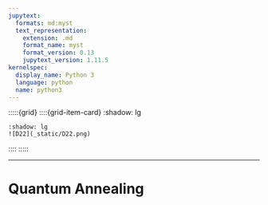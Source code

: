 ```yaml
---
jupytext:
  formats: md:myst
  text_representation:
    extension: .md
    format_name: myst
    format_version: 0.13
    jupytext_version: 1.11.5
kernelspec:
  display_name: Python 3
  language: python
  name: python3
---
```


:::::{grid}
::::{grid-item-card}
:shadow: lg

```{grid-item-card}
:shadow: lg
![D22](_static/D22.png)
```

::::
:::::

---

# Quantum Annealing 


